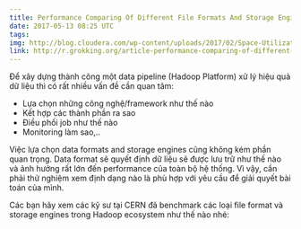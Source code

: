 ```yaml
---
title: Performance Comparing Of Different File Formats And Storage Engines In Hadoop File System
date: 2017-05-13 08:25 UTC
tags:
img: http://blog.cloudera.com/wp-content/uploads/2017/02/Space-Utilization-Per-Format.png
link: http://r.grokking.org/article-performance-comparing-of-different-file-formats-and-storage-engines-in-hadoop-file-system
---
```


Để xây dựng thành công một data pipeline (Hadoop Platform) xử lý hiệu quả dữ liệu thì có rất nhiều vấn đề cần quan tâm:

- Lựa chọn những công nghệ/framework như thế nào
- Kết hợp các thành phần ra sao
- Điều phối job như thế nào
- Monitoring làm sao,..

Việc lựa chọn data formats and storage engines cũng không kém phần quan trọng.
Data format sẽ quyết định dữ liệu sẽ được lưu trữ như thế nào và ảnh hưởng rất lớn đến performance của toàn bộ hệ thống. Vì vậy, cần phải thử nghiệm xem định dạng nào là phù hợp với yêu cầu để giải quyết bài toán của mình.

Các bạn hãy xem các kỹ sư tại CERN đã benchmark các loại file format và storage engines trong Hadoop ecosystem như thế nào nhé: